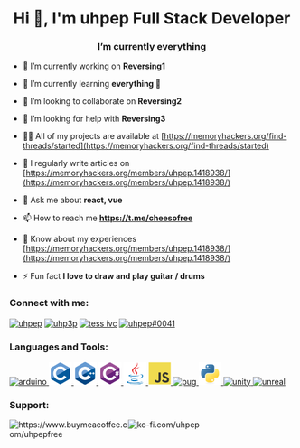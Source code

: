 <h1 align="center">Hi 👋, I'm uhpep Full Stack Developer</h1>
<h3 align="center">I’m currently everything</h3>

- 🔭 I’m currently working on **Reversing1**

- 🌱 I’m currently learning **everything 🤣**

- 👯 I’m looking to collaborate on **Reversing2**

- 🤝 I’m looking for help with **Reversing3**

- 👨‍💻 All of my projects are available at [https://memoryhackers.org/find-threads/started](https://memoryhackers.org/find-threads/started)

- 📝 I regularly write articles on [https://memoryhackers.org/members/uhpep.1418938/](https://memoryhackers.org/members/uhpep.1418938/)

- 💬 Ask me about **react, vue**

- 📫 How to reach me **https://t.me/cheesofree**

- 📄 Know about my experiences [https://memoryhackers.org/members/uhpep.1418938/](https://memoryhackers.org/members/uhpep.1418938/)

- ⚡ Fun fact **I love to draw and play guitar / drums**

<h3 align="left">Connect with me:</h3>
<p align="left">
<a href="https://dev.to/uhpep" target="blank"><img align="center" src="https://raw.githubusercontent.com/rahuldkjain/github-profile-readme-generator/master/src/images/icons/Social/devto.svg" alt="uhpep" height="30" width="40" /></a>
<a href="https://codesandbox.com/uhp3p" target="blank"><img align="center" src="https://raw.githubusercontent.com/rahuldkjain/github-profile-readme-generator/master/src/images/icons/Social/codesandbox.svg" alt="uhp3p" height="30" width="40" /></a>
<a href="https://www.youtube.com/c/tess ivc" target="blank"><img align="center" src="https://raw.githubusercontent.com/rahuldkjain/github-profile-readme-generator/master/src/images/icons/Social/youtube.svg" alt="tess ivc" height="30" width="40" /></a>
<a href="https://discord.gg/uhpep#0041" target="blank"><img align="center" src="https://raw.githubusercontent.com/rahuldkjain/github-profile-readme-generator/master/src/images/icons/Social/discord.svg" alt="uhpep#0041" height="30" width="40" /></a>
</p>

<h3 align="left">Languages and Tools:</h3>
<p align="left"> <a href="https://www.arduino.cc/" target="_blank" rel="noreferrer"> <img src="https://cdn.worldvectorlogo.com/logos/arduino-1.svg" alt="arduino" width="40" height="40"/> </a> <a href="https://www.cprogramming.com/" target="_blank" rel="noreferrer"> <img src="https://raw.githubusercontent.com/devicons/devicon/master/icons/c/c-original.svg" alt="c" width="40" height="40"/> </a> <a href="https://www.w3schools.com/cpp/" target="_blank" rel="noreferrer"> <img src="https://raw.githubusercontent.com/devicons/devicon/master/icons/cplusplus/cplusplus-original.svg" alt="cplusplus" width="40" height="40"/> </a> <a href="https://www.w3schools.com/cs/" target="_blank" rel="noreferrer"> <img src="https://raw.githubusercontent.com/devicons/devicon/master/icons/csharp/csharp-original.svg" alt="csharp" width="40" height="40"/> </a> <a href="https://www.java.com" target="_blank" rel="noreferrer"> <img src="https://raw.githubusercontent.com/devicons/devicon/master/icons/java/java-original.svg" alt="java" width="40" height="40"/> </a> <a href="https://developer.mozilla.org/en-US/docs/Web/JavaScript" target="_blank" rel="noreferrer"> <img src="https://raw.githubusercontent.com/devicons/devicon/master/icons/javascript/javascript-original.svg" alt="javascript" width="40" height="40"/> </a> <a href="https://pugjs.org" target="_blank" rel="noreferrer"> <img src="https://cdn.worldvectorlogo.com/logos/pug.svg" alt="pug" width="40" height="40"/> </a> <a href="https://www.python.org" target="_blank" rel="noreferrer"> <img src="https://raw.githubusercontent.com/devicons/devicon/master/icons/python/python-original.svg" alt="python" width="40" height="40"/> </a> <a href="https://unity.com/" target="_blank" rel="noreferrer"> <img src="https://www.vectorlogo.zone/logos/unity3d/unity3d-icon.svg" alt="unity" width="40" height="40"/> </a> <a href="https://unrealengine.com/" target="_blank" rel="noreferrer"> <img src="https://raw.githubusercontent.com/kenangundogan/fontisto/036b7eca71aab1bef8e6a0518f7329f13ed62f6b/icons/svg/brand/unreal-engine.svg" alt="unreal" width="40" height="40"/> </a> </p>

<h3 align="left">Support:</h3>
<p><a href="https://www.buymeacoffee.com/https://www.buymeacoffee.com/uhpepfree"> <img align="left" src="https://cdn.buymeacoffee.com/buttons/v2/default-yellow.png" height="50" width="210" alt="https://www.buymeacoffee.com/uhpepfree" /></a><a href="https://ko-fi.com/ko-fi.com/uhpep"> <img align="left" src="https://cdn.ko-fi.com/cdn/kofi3.png?v=3" height="50" width="210" alt="ko-fi.com/uhpep" /></a></p><br><br>

